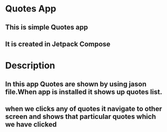 # Quotes App
## This is simple Quotes app
## It is created in Jetpack Compose

# Description
## In this app Quotes are shown by using jason file.When app is installed it shows up quotes list.
## when we clicks any of quotes it navigate to other screen and shows that particular quotes which we have clicked
